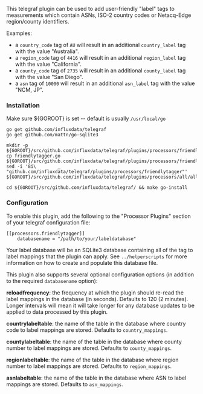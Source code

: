 This telegraf plugin can be used to add user-friendly "label" tags to
measurements which contain ASNs, ISO-2 country codes or Netacq-Edge
region/county identifiers.

Examples:
   * a `country_code` tag of `AU` will result in an additional `country_label`
     tag with the value "Australia".
   * a `region_code` tag of `4416` will result in an additional `region_label`
     tag with the value "California".
   * a `county_code` tag of `2735` will result in an additional `county_label`
     tag with the value "San Diego".
   * a `asn` tag of `10000` will result in an additional `asn_label` tag with
     the value "NCM, JP".

### Installation

Make sure ${GOROOT} is set -- default is usually `/usr/local/go`

    go get github.com/influxdata/telegraf
    go get github.com/mattn/go-sqlite3

    mkdir -p ${GOROOT}/src/github.com/influxdata/telegraf/plugins/processors/friendlytagger
    cp friendlytagger.go ${GOROOT}/src/github.com/influxdata/telegraf/plugins/processors/friendlytagger/
    sed -i '8i\        _ "github.com/influxdata/telegraf/plugins/processors/friendlytagger"' ${GOROOT}/src/github.com/influxdata/telegraf/plugins/processors/all/all.go

    cd ${GOROOT}/src/github.com/influxdata/telegraf/ && make go-install


### Configuration

To enable this plugin, add the following to the "Processor Plugins" section of
your telegraf configuration file:

    [[processors.friendlytagger]]
        databasename = "/path/to/your/labeldatabase"

Your label database will be an SQLite3 database containing all of the tag to
label mappings that the plugin can apply. See `../helperscripts` for more
information on how to create and populate this database file.

This plugin also supports several optional configuration options (in
addition to the required `databasename` option):

**reloadfrequency**: the frequency at which the plugin should re-read the
label mappings in the database (in seconds). Defaults to 120 (2 minutes).
Longer intervals will mean it will take longer for any database updates to
be applied to data processed by this plugin.

**countrylabeltable**: the name of the table in the database where country
code to label mappings are stored. Defaults to `country_mappings`.

**countylabeltable**: the name of the table in the database where county
number to label mappings are stored. Defaults to `county_mappings`.

**regionlabeltable**: the name of the table in the database where region
number to label mappings are stored. Defaults to `region_mappings`.

**asnlabeltable**: the name of the table in the database where ASN to label
mappings are stored. Defaults to `asn_mappings`.

